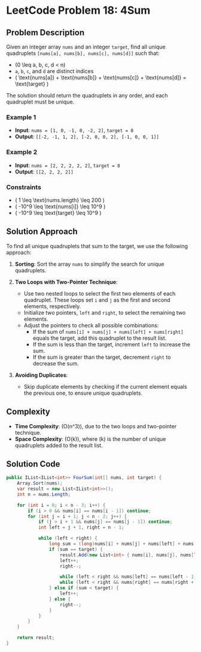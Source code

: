 # LeetCode Problem 18: 4Sum

## Problem Description
Given an integer array `nums` and an integer `target`, find all unique quadruplets `[nums[a], nums[b], nums[c], nums[d]]` such that:
- \(0 \leq a, b, c, d < n\)
- `a`, `b`, `c`, and `d` are distinct indices
- \( \text{nums[a]} + \text{nums[b]} + \text{nums[c]} + \text{nums[d]} = \text{target} \)

The solution should return the quadruplets in any order, and each quadruplet must be unique.

### Example 1
- **Input**: `nums = [1, 0, -1, 0, -2, 2]`, `target = 0`
- **Output**: `[[-2, -1, 1, 2], [-2, 0, 0, 2], [-1, 0, 0, 1]]`

### Example 2
- **Input**: `nums = [2, 2, 2, 2, 2]`, `target = 8`
- **Output**: `[[2, 2, 2, 2]]`

### Constraints
- \( 1 \leq \text{nums.length} \leq 200 \)
- \( -10^9 \leq \text{nums[i]} \leq 10^9 \)
- \( -10^9 \leq \text{target} \leq 10^9 \)

## Solution Approach
To find all unique quadruplets that sum to the target, we use the following approach:

1. **Sorting**: Sort the array `nums` to simplify the search for unique quadruplets.

2. **Two Loops with Two-Pointer Technique**:
   - Use two nested loops to select the first two elements of each quadruplet. These loops set `i` and `j` as the first and second elements, respectively.
   - Initialize two pointers, `left` and `right`, to select the remaining two elements.
   - Adjust the pointers to check all possible combinations:
     - If the sum of `nums[i] + nums[j] + nums[left] + nums[right]` equals the target, add this quadruplet to the result list.
     - If the sum is less than the target, increment `left` to increase the sum.
     - If the sum is greater than the target, decrement `right` to decrease the sum.

3. **Avoiding Duplicates**:
   - Skip duplicate elements by checking if the current element equals the previous one, to ensure unique quadruplets.

## Complexity
- **Time Complexity**: \(O(n^3)\), due to the two loops and two-pointer technique.
- **Space Complexity**: \(O(k)\), where \(k\) is the number of unique quadruplets added to the result list.

## Solution Code

```csharp
public IList<IList<int>> FourSum(int[] nums, int target) {
    Array.Sort(nums);
    var result = new List<IList<int>>();
    int n = nums.Length;

    for (int i = 0; i < n - 3; i++) {
        if (i > 0 && nums[i] == nums[i - 1]) continue;
        for (int j = i + 1; j < n - 2; j++) {
            if (j > i + 1 && nums[j] == nums[j - 1]) continue;
            int left = j + 1, right = n - 1;

            while (left < right) {
                long sum = (long)nums[i] + nums[j] + nums[left] + nums[right];
                if (sum == target) {
                    result.Add(new List<int> { nums[i], nums[j], nums[left], nums[right] });
                    left++;
                    right--;

                    while (left < right && nums[left] == nums[left - 1]) left++;
                    while (left < right && nums[right] == nums[right + 1]) right--;
                } else if (sum < target) {
                    left++;
                } else {
                    right--;
                }
            }
        }
    }

    return result;
}
